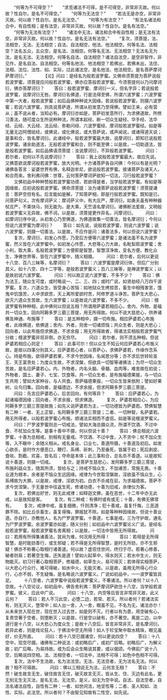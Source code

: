 <!-- { "loadSidebar": true } -->
　　“何等为不可得空？”
　　“求觅诸法不可得，是不可得空，非常非灭故。何以故？性自尔。是名不可得空。”
　　“何等为无法空？”
　　“若法无是亦空，非常非灭故。何以故？性自尔。是名无法空。”
　　“何等为有法空？”
　　“有法名诸法和合中，有自性相；是有法空，非常非灭故。何以故？性自尔。是名有法空。”
　　“何等为无法有法空？”
　　“诸法中无法，诸法和合中有自性相；是无法有法空，非常非灭故。何以故？性自尔。是名无法有法空。”
　　“复次，须菩提，法、法相空，无法、无法相空；自法、自法相空，他法、他法相空。何等名法、法相空？法名五众，五众空，是名法、法相空。何等名无法、无法相空？无法名无为法，是名无法、无法相空。何等名自法、自法相空？诸法自法空，是空非智作，非见作，是名自法、自法相空。何等名他法、他法相空？若佛出，若佛未出，法住、法相、法位、法性、如、实际，过此诸法空，是名他法、他法相空。是名菩萨摩诃萨摩诃衍。”　　
　　【论】问曰：是经名为般若波罗蜜。又佛命须菩提为菩萨说般若波罗蜜，须菩提应问般若波罗蜜，佛亦应答般若波罗蜜。今须菩提何以乃问摩诃衍，佛亦答摩诃衍？
　　答曰：般若波罗蜜、摩诃衍一义，但名字异；若说般若波罗蜜，说摩诃衍无咎。摩诃衍名佛道，行是法得至佛，所谓六波罗蜜；六波罗蜜中第一大者，般若波罗蜜；如后品佛种种说大因缘。若说般若波罗蜜，则摄六波罗蜜；若说六波罗蜜，则具说菩萨道，所谓从初发意乃至得佛。譬如王来，必有营从；虽不说从者，当知必有。摩诃衍亦如是，菩萨初发意所行，为求佛道故，所修习善法，随可度众生所说种种法，所谓本起经、断一切众生疑经、华手经、法华经、云经、大云经、法云经、弥勒问经、六波罗蜜经、摩诃般若波罗蜜经。如是等无量无边阿僧祇经，或佛说，或化佛说，或大菩萨说，或声闻说，或诸得道天说；是事和合，皆名摩诃衍。此诸经中，般若波罗蜜最大故，说摩诃衍，即知已说般若波罗蜜。诸余助道法，无般若波罗蜜和合，则不能至佛；以是故，一切助道法，皆是般若波罗蜜。如后品佛语须菩提：汝说摩诃衍，不异般若波罗蜜。
　　问曰：若尔者，初何以不先说摩诃衍？
　　答曰：我上说般若波罗蜜最大，故应先说。又佛意欲说摩诃般若波罗蜜，放大光明。十方诸菩萨各自问佛：今何以有是光明？诸佛各答言：娑婆世界有佛，名释迦牟尼，欲说般若波罗蜜。彼诸菩萨及诸天人，和合而来。舍利弗问佛：世尊，云何菩萨摩诃萨欲知一切法，习行般若波罗蜜？
　　又佛初品中种种赞般若波罗蜜功德，若欲得是者，当学般若波罗蜜。有如是等因缘故，应初说般若波罗蜜。佛命须菩提：汝为诸菩萨说般若波罗蜜！须菩提谦言：菩萨空但有名。后言能如是解，了知菩萨相，即是行般若波罗蜜。既知是已，问菩萨句义，次有摩诃萨义：摩诃萨义中，有大庄严，摩诃衍。如勇夫虽有种种器杖庄严，不乘快马，则无能为。是大乘，天竺语名摩诃衍。诸佛断法爱故，又明般若波罗蜜义无异故，佛不诃。以是故，须菩提更作异名，问摩诃衍。
　　问曰：如摩诃衍序中说，从初发心乃至佛道，为佛道故集一切善法，皆名摩诃衍；今何以但说六波罗蜜为摩诃衍？
　　答曰：如先说，说般若波罗蜜，则说六波罗蜜；说六波罗蜜，则摄一切善法。以是故，不应作是问：诸善法多，何以但说六波罗蜜？
　　复次，摩诃衍，初发心作愿，乃至后方便等六波罗蜜；是诸法虽不名为波罗蜜，然义皆在六波罗蜜中。如初发心作愿，大悲等心力大故，名毗梨耶波罗蜜；舍小利，取大乘，名般若波罗蜜；方便即是智慧，智慧淳净故，变名方便。教化众生，净佛世界等，皆在六波罗蜜中，随义相摄。
　　问曰：若尔者，后何以更说十八空、百八三昧等，名摩诃衍？
　　答曰：六波罗蜜是摩诃衍体，但后广分别其义。如十八空、四十二字等，是般若波罗蜜义；百八三昧等，是禅波罗蜜义；以是故初说六波罗蜜。
　　问曰：何以故正说六波罗蜜，不多不少？
　　答曰：佛为法王，随众生可度，或时略说一、二、三、四；或时广说，如贤劫经八万四千波罗蜜。复次，六道众生，皆受身心苦恼：如地狱众生拷掠苦，畜生中相残害苦，饿鬼中饥饿苦，人中求欲苦，天上离所爱欲时苦，阿修罗道斗诤苦。菩萨生大悲心，欲灭六道众生苦故，生六波罗蜜；以是故说六波罗蜜，不多不少。
　　问曰：檀波罗蜜有种种相，此中佛何以但说五相？所谓用萨婆若相应心，舍内、外物，是福共一切众生，回向阿耨多罗三藐三菩提，用无所得故。何以不说大慈悲心，供养诸佛及神通、布施等？
　　答曰：是五种相中，摄一切布施。相应萨婆若心布施者，此缘佛道，依佛道；舍内、外者，则舍一切诸烦恼；共众生者，则是大悲心；回向者，以此布施但求佛道，不求余报；用无所得故者，得诸法实相般若波罗蜜气分故；檀波罗蜜非诳非倒，亦无穷尽。
　　问曰：若尔者，则不须五种相，但说萨婆若相应心则足！
　　答曰：此事可尔！但以众生不知云何应萨婆若心布施义故，是故以四事分别其义。应萨婆若心者，以菩萨心，求佛萨婆若，作缘作念系心。持是布施，欲得萨婆若果，不求今世因缘，名闻恩分等；亦不求后世转轮圣王、天王富贵处；为度众生故，不求涅槃，但欲具一切智等诸佛法；为尽一切众生苦故，是名应萨婆若心。内、外物者，内名头脑、骨髓、血肉等，难舍故在初说；外物者，国土、妻子、七宝、饮食等。共一切众生者，是布施福德果报，与一切众生共用；譬如大家种谷，与人共食。菩萨福德果报，一切众生皆来依附；譬如好果树，众鸟归集。回向者，是福德边，不求余报，但求阿耨多罗三藐三菩提。
　　问曰：先言应萨婆若心，后言回向，有何等异？
　　答曰：应萨婆若心，为起诸福德因缘；回向者，不求余报，但求佛道。
　　复次，萨婆若相应心，为应阿耨多罗三藐三菩提故施；如先义说萨婆若为主，一切功德皆为萨婆若。赞佛智慧有二种：一者、无上正智，名阿耨多罗三藐三菩提；二者、一切种智，名萨婆若。用无所得者，以般若波罗蜜心布施，顺诸法实相而不虚诳。如是等说檀波罗蜜义。
　　问曰：尸罗波罗蜜则总一切戒法，譬如大海总摄众流，所谓不饮酒、不过中食、不杖加众生等。是事十善中不摄，何以但说十善？
　　答曰：佛总相说六波罗蜜，十善为总相戒，别相有无量戒。不饮酒、不过中食，入不贪中；杖不加众生等，入不瞋中；余随义相从。戒名身业、口业七，善道所摄，十善道及初后。如发心欲杀，是时作方便恶口，鞭打、系缚、斫刺，乃至垂死，皆属于初；死后剥皮、食啖、割截、欢喜，皆名后；夺命是本体；此三事和合，总名杀不善道。以是故知说十善道，则摄一切戒。
　　复次，是菩萨生慈悲心，发阿耨多罗三藐三菩提，布施利益众生，随其所须，皆给与之；持戒不恼众生，不加诸苦，常施无畏。十善业道为根本，余者是不恼众生远因缘。戒律为今世取涅槃故，淫欲虽不恼众生，心系缚故为大罪。以是故，戒律，淫欲为初。白衣不杀戒在前，为求福德故。菩萨不求今世涅槃，于无量世中往返生死，修诸功德，十善为旧戒，余律仪为客。
　　复次，若佛出好世，则无此戒律；如释迦文佛，虽在恶世，十二年中亦无此戒，以是故知是客。
　　复次，有二种戒：有佛时或有或无；十善，有佛无佛常有。
　　复次，戒律中戒，虽复细微，忏则清净；犯十善戒，虽复忏悔，三恶道罪不除。如比丘杀畜生，虽复得悔，罪报犹不除。如是等种种因缘故，但说十善业道。亦自行，亦教他人，名为尸罗波罗蜜。十善道，七事是戒，三为守护故，通名为尸罗波罗蜜。余波罗蜜亦如是，随义分别；如初品中六波罗蜜论义广说。是经名般若波罗蜜，般若波罗蜜名舍离相；以是故，一切法中皆用无所得故。
　　问曰：若用有所得集诸善法，犹尚为难，何况用无所得！
　　答曰：若得是无所得智慧，是时能妨善行，或生邪疑；若不得是无所得智慧，是时无所妨，亦不生邪疑！佛亦不称著心取相行诸善道。何以故？虚诳住世间，终归于尽。若著心修善，破者则易；若著空生悔，还失是道！譬如火起草中，得水则灭；若水中生火，则无物能灭。初习行著心取相菩萨，修福德，如草生火，易可得灭；若体得实相菩萨，以大悲心行众行，难可得破，如水中火，无能灭者。以是故，虽用无所得心行众行，心亦不弱，不生疑悔，是名略说六波罗蜜义。广说如初品中，一一波罗蜜皆具足。
　　十八空者，六波罗蜜中说般若波罗蜜义，不著诸法。所以者何？以十八空故。十八空论议，如初品中，佛告舍利弗：菩萨摩诃萨欲住十八空，当学般若波罗蜜。彼义，应此中广说。
　　问曰：十八空，内空等后皆言非常非灭故，此义云何？
　　答曰：若人不习此空，必堕二边，若常、若灭。所以者何？若诸法实有，则无灭义，堕常中；如人出一舍，入一舍，眼虽不见，不名为无，诸法亦尔！从未来世入现在世，现在世入过去世，如是则不灭。行者以有为患，用空破有心，复贵空著于空者，则堕断灭；以是故，行是空以破有，亦不著空。离是二边，以中道行是十八空，以大悲心为度众生；是故十八空后，皆言非常非灭，是名摩诃衍。若异此者，则是戏论狂人，于佛法中空无所得！如人于珍宝聚中取水精珠，眼见虽好，价无所直。
　　问曰：若十八空已摄诸空，何以更说四空？
　　答曰：十八空中，现空尽摄。诸佛有二种说法：或初略后广，或初广后略。初略后广，为解义故；初广后略，为易持故。或为后会众生略说其要，或以偈颂。今佛前广说十八空，后略说四空相。法、法相空者，一切法中，法相不可得；如色中色相不可得。
　　复次，法中不生法故，名为法法空。无法、无法空者，无为法名无法。何以故？相不可得故。
　　问曰：佛以三相说无为法，云何言无相？
　　答曰：不然！破生故言无生，破住故言无住，破灭故言无灭，皆从生、住、灭边有此名，更无别无生无灭法，是名无法、无法空。是义，如无为空中说。自法、自法空者，自法名诸法自性，自性有二种：一者、如世间法，地坚性等；二者、圣人知如、法性、实际。此法空。所以者何？不由智见知故有二性空，如先说。
